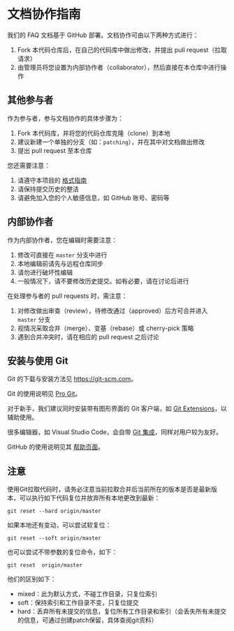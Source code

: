# 文档协作指南

我们的 FAQ 文档基于 GitHub 部署。文档协作可由以下两种方式进行：

1. Fork 本代码仓库后，在自己的代码库中做出修改，并提出 pull request（拉取请求）
1. 由管理员将您设置为内部协作者（collaborator），然后直接在本仓库中进行操作

## 其他参与者

作为参与者，参与文档协作的具体步骤为：

1. Fork 本代码库，并将您的代码仓库克隆（clone）到本地
1. 建议新建一个单独的分支（如：`patching`），并在其中对文档做出修改
1. 提出 pull request 至本仓库

您还需要注意：

1. 请遵守本项目的 [格式指南](STYLE_GUIDE.md)
1. 请保持提交历史的整洁
1. 请避免加入您的个人敏感信息，如 GitHub 账号、密码等

## 内部协作者

作为内部协作者，您在编辑时需要注意：

1. 修改可直接在 `master` 分支中进行
1. 本地编辑前请先与远程仓库同步
1. 请勿进行破坏性编辑
1. 一般情况下，请不要修改历史提交。如有必要，请在讨论后进行

在处理参与者的 pull requests 时，需注意：

1. 对修改做出审查（review），待修改通过（approved）后方可合并进入 `master` 分支
1. 视情况采取合并（merge）、变基（rebase）或 cherry-pick 策略
1. 遇到合并冲突时，请在相应的 pull request 之后讨论

## 安装与使用 Git

Git 的下载与安装方法见 <https://git-scm.com>。

Git 的使用说明见 [Pro Git](https://git-scm.com/book/zh/v2)。

对于新手，我们建议同时安装带有图形界面的 Git 客户端，如 [Git Extensions](https://gitextensions.github.io)，以辅助使用。

很多编辑器，如 Visual Studio Code，会自带 [Git 集成](https://code.visualstudio.com/Docs/editor/versioncontrol)，同样对用户较为友好。

GitHub 的使用说明见其 [帮助页面](https://help.github.com/)。

## 注意

使用Git拉取代码时，请务必注意当前拉取合并后当前所在的版本是否是最新版本，可以执行如下代码复位并放弃所有本地更改到最新：
```
git reset --hard origin/master
```
如果本地还有变动，可以尝试软复位：
```
git reset --soft origin/master
```
也可以尝试不带参数的复位命令，如下：
```
git reset  origin/master
```
他们的区别如下：
- mixed：此为默认方式，不碰工作目录，只复位索引
- soft：保持索引和工作目录不变，只复位提交
- hard：丢弃所有未提交的信息，复位所有工作目录和索引（会丢失所有未提交的信息，可通过创建patch保留，具体查阅git资料）